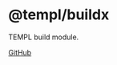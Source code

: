 # @templ/buildx

TEMPL build module.

[GitHub](https://github.com/rjoydip/templ/tree/main/packages/buildx)